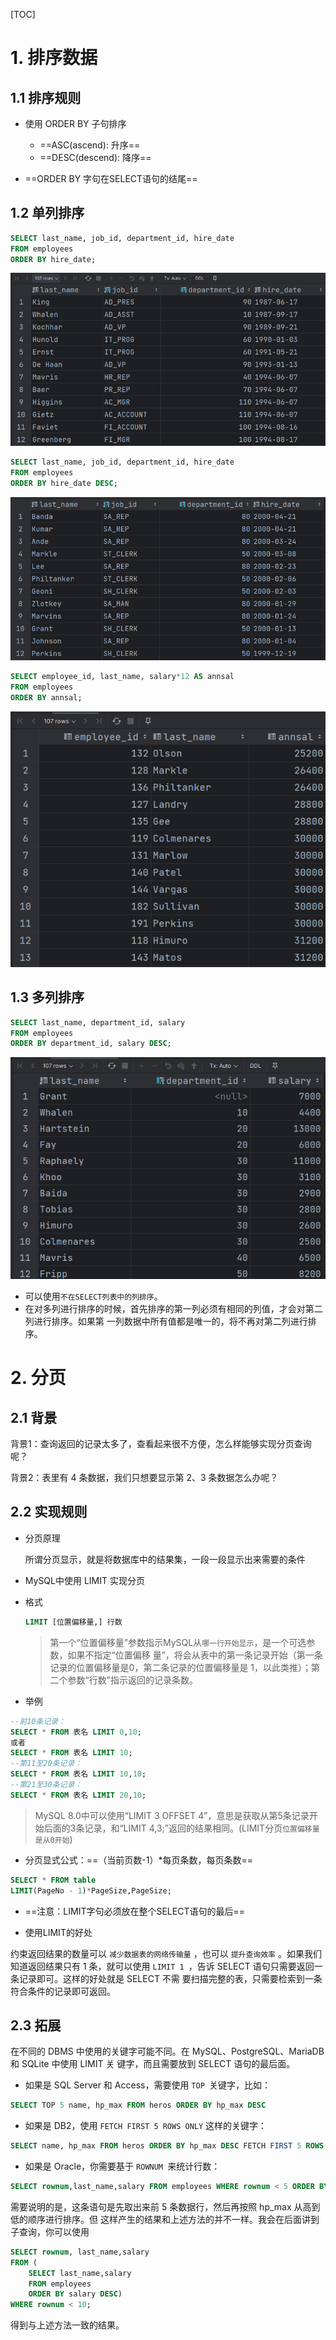 [TOC]



# 1. 排序数据

## 1.1 排序规则

- 使用 ORDER BY 子句排序
  - ==ASC(ascend): 升序==
  - ==DESC(descend): 降序==

- ==ORDER BY 字句在SELECT语句的结尾==

## 1.2 单列排序

```sql
SELECT last_name, job_id, department_id, hire_date
FROM employees
ORDER BY hire_date;
```

![image-20230715123733922](.\assets\image-20230715123733922.png)



```sql
SELECT last_name, job_id, department_id, hire_date
FROM employees
ORDER BY hire_date DESC;
```

![image-20230715123825769](.\assets\image-20230715123825769.png)



```sql
SELECT employee_id, last_name, salary*12 AS annsal
FROM employees
ORDER BY annsal;
```

![image-20230715124034653](.\assets\image-20230715124034653.png)



## 1.3 多列排序

```sql
SELECT last_name, department_id, salary
FROM employees
ORDER BY department_id, salary DESC;
```

![image-20230715124153373](.\assets\image-20230715124153373.png)

- 可以使用`不在SELECT列表中的列排序`。
- 在对多列进行排序的时候，首先排序的第一列必须有相同的列值，才会对第二列进行排序。如果第 一列数据中所有值都是唯一的，将不再对第二列进行排序。



# 2. 分页

## 2.1 背景

背景1：查询返回的记录太多了，查看起来很不方便，怎么样能够实现分页查询呢？

背景2：表里有 4 条数据，我们只想要显示第 2、3 条数据怎么办呢？

## 2.2 实现规则

- 分页原理

  所谓分页显示，就是将数据库中的结果集，一段一段显示出来需要的条件

- MySQL中使用 LIMIT 实现分页

- 格式

  ```sql
  LIMIT [位置偏移量,] 行数
  ```

  > 第一个“位置偏移量”参数指示MySQL从`哪一行开始显示`，是一个可选参数，如果不指定“位置偏移 量”，将会从表中的第一条记录开始（第一条记录的位置偏移量是0，第二条记录的位置偏移量是 1，以此类推）；第二个参数“行数”指示返回的记录条数。

- 举例

```sql
--前10条记录：
SELECT * FROM 表名 LIMIT 0,10;
或者
SELECT * FROM 表名 LIMIT 10;
--第11至20条记录：
SELECT * FROM 表名 LIMIT 10,10;
--第21至30条记录：
SELECT * FROM 表名 LIMIT 20,10;
```

> MySQL 8.0中可以使用“LIMIT 3 OFFSET 4”，意思是获取从第5条记录开始后面的3条记录，和“LIMIT 4,3;”返回的结果相同。(LIMIT分页`位置偏移量是从0开始`)

- 分页显式公式：==（当前页数-1）*每页条数，每页条数==

```sql
SELECT * FROM table
LIMIT(PageNo - 1)*PageSize,PageSize;
```

- ==注意：LIMIT字句必须放在整个SELECT语句的最后==

- 使用LIMIT的好处

约束返回结果的数量可以 `减少数据表的网络传输量` ，也可以 `提升查询效率` 。如果我们知道返回结果只有 1 条，就可以使用 `LIMIT 1 `，告诉 SELECT 语句只需要返回一条记录即可。这样的好处就是 SELECT 不需 要扫描完整的表，只需要检索到一条符合条件的记录即可返回。

## 2.3 拓展

在不同的 DBMS 中使用的关键字可能不同。在 MySQL、PostgreSQL、MariaDB 和 SQLite 中使用 LIMIT 关 键字，而且需要放到 SELECT 语句的最后面。

- 如果是 SQL Server 和 Access，需要使用 `TOP `关键字，比如：

```sql
SELECT TOP 5 name, hp_max FROM heros ORDER BY hp_max DESC
```

- 如果是 DB2，使用 `FETCH FIRST 5 ROWS ONLY` 这样的关键字：

```sql
SELECT name, hp_max FROM heros ORDER BY hp_max DESC FETCH FIRST 5 ROWS ONLY
```

- 如果是 Oracle，你需要基于 `ROWNUM `来统计行数：

```sql
SELECT rownum,last_name,salary FROM employees WHERE rownum < 5 ORDER BY salary DESC;
```

需要说明的是，这条语句是先取出来前 5 条数据行，然后再按照 hp_max 从高到低的顺序进行排序。但 这样产生的结果和上述方法的并不一样。我会在后面讲到子查询，你可以使用

```sql
SELECT rownum, last_name,salary
FROM (
    SELECT last_name,salary
    FROM employees
    ORDER BY salary DESC)
WHERE rownum < 10;
```

得到与上述方法一致的结果。